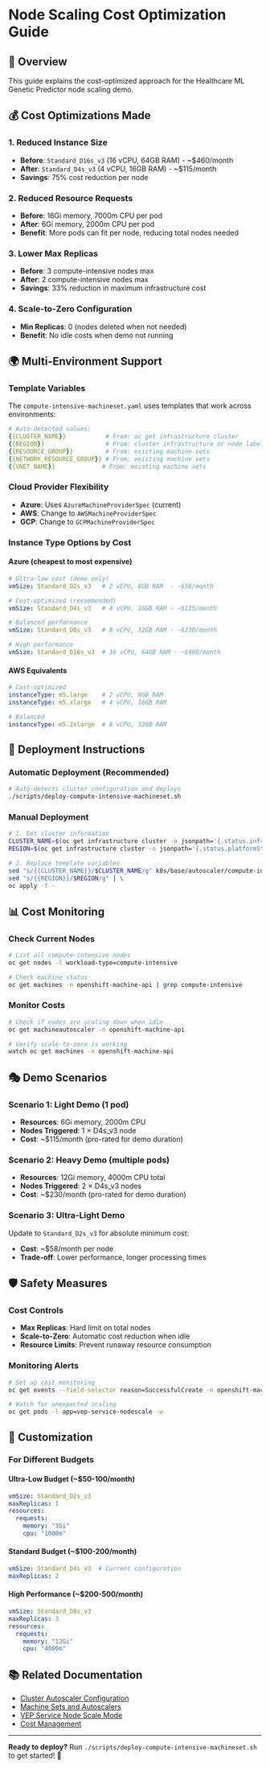 # Node Scaling Cost Optimization Guide

## 🎯 Overview

This guide explains the cost-optimized approach for the Healthcare ML Genetic Predictor node scaling demo.

## 💰 Cost Optimizations Made

### **1. Reduced Instance Size**
- **Before**: `Standard_D16s_v3` (16 vCPU, 64GB RAM) - ~$460/month
- **After**: `Standard_D4s_v3` (4 vCPU, 16GB RAM) - ~$115/month
- **Savings**: 75% cost reduction per node

### **2. Reduced Resource Requests**
- **Before**: 16Gi memory, 7000m CPU per pod
- **After**: 6Gi memory, 2000m CPU per pod
- **Benefit**: More pods can fit per node, reducing total nodes needed

### **3. Lower Max Replicas**
- **Before**: 3 compute-intensive nodes max
- **After**: 2 compute-intensive nodes max
- **Savings**: 33% reduction in maximum infrastructure cost

### **4. Scale-to-Zero Configuration**
- **Min Replicas**: 0 (nodes deleted when not needed)
- **Benefit**: No idle costs when demo not running

## 🌍 Multi-Environment Support

### **Template Variables**
The `compute-intensive-machineset.yaml` uses templates that work across environments:

```yaml
# Auto-detected values:
{{CLUSTER_NAME}}           # From: oc get infrastructure cluster
{{REGION}}                 # From: cluster infrastructure or node labels  
{{RESOURCE_GROUP}}         # From: existing machine sets
{{NETWORK_RESOURCE_GROUP}} # From: existing machine sets
{{VNET_NAME}}             # From: existing machine sets
```

### **Cloud Provider Flexibility**
- **Azure**: Uses `AzureMachineProviderSpec` (current)
- **AWS**: Change to `AWSMachineProviderSpec`  
- **GCP**: Change to `GCPMachineProviderSpec`

### **Instance Type Options by Cost**

#### **Azure (cheapest to most expensive)**
```yaml
# Ultra-low cost (demo only)
vmSize: Standard_D2s_v3   # 2 vCPU, 8GB RAM  - ~$58/month

# Cost-optimized (recommended)
vmSize: Standard_D4s_v3   # 4 vCPU, 16GB RAM - ~$115/month

# Balanced performance
vmSize: Standard_D8s_v3   # 8 vCPU, 32GB RAM - ~$230/month

# High performance
vmSize: Standard_D16s_v3  # 16 vCPU, 64GB RAM - ~$460/month
```

#### **AWS Equivalents**
```yaml
# Cost-optimized
instanceType: m5.large    # 2 vCPU, 8GB RAM
instanceType: m5.xlarge   # 4 vCPU, 16GB RAM

# Balanced
instanceType: m5.2xlarge  # 8 vCPU, 32GB RAM
```

## 🚀 Deployment Instructions

### **Automatic Deployment (Recommended)**
```bash
# Auto-detects cluster configuration and deploys
./scripts/deploy-compute-intensive-machineset.sh
```

### **Manual Deployment**
```bash
# 1. Get cluster information
CLUSTER_NAME=$(oc get infrastructure cluster -o jsonpath='{.status.infrastructureName}')
REGION=$(oc get infrastructure cluster -o jsonpath='{.status.platformStatus.azure.region}')

# 2. Replace template variables
sed "s/{{CLUSTER_NAME}}/$CLUSTER_NAME/g" k8s/base/autoscaler/compute-intensive-machineset.yaml | \
sed "s/{{REGION}}/$REGION/g" | \
oc apply -f -
```

## 📊 Cost Monitoring

### **Check Current Nodes**
```bash
# List all compute-intensive nodes
oc get nodes -l workload-type=compute-intensive

# Check machine status
oc get machines -n openshift-machine-api | grep compute-intensive
```

### **Monitor Costs**
```bash
# Check if nodes are scaling down when idle
oc get machineautoscaler -n openshift-machine-api

# Verify scale-to-zero is working
watch oc get machines -n openshift-machine-api
```

## 🎭 Demo Scenarios

### **Scenario 1: Light Demo (1 pod)**
- **Resources**: 6Gi memory, 2000m CPU
- **Nodes Triggered**: 1 × D4s_v3 node
- **Cost**: ~$115/month (pro-rated for demo duration)

### **Scenario 2: Heavy Demo (multiple pods)**  
- **Resources**: 12Gi memory, 4000m CPU total
- **Nodes Triggered**: 2 × D4s_v3 nodes  
- **Cost**: ~$230/month (pro-rated for demo duration)

### **Scenario 3: Ultra-Light Demo**
Update to `Standard_D2s_v3` for absolute minimum cost:
- **Cost**: ~$58/month per node
- **Trade-off**: Lower performance, longer processing times

## 🛡️ Safety Measures

### **Cost Controls**
- **Max Replicas**: Hard limit on total nodes
- **Scale-to-Zero**: Automatic cost reduction when idle
- **Resource Limits**: Prevent runaway resource consumption

### **Monitoring Alerts**
```bash
# Set up cost monitoring
oc get events --field-selector reason=SuccessfulCreate -n openshift-machine-api

# Watch for unexpected scaling
oc get pods -l app=vep-service-nodescale -w
```

## 🔧 Customization

### **For Different Budgets**

#### **Ultra-Low Budget** (~$50-100/month)
```yaml
vmSize: Standard_D2s_v3
maxReplicas: 1
resources:
  requests:
    memory: "3Gi"
    cpu: "1000m"
```

#### **Standard Budget** (~$100-200/month)  
```yaml
vmSize: Standard_D4s_v3  # Current configuration
maxReplicas: 2
```

#### **High Performance** (~$200-500/month)
```yaml
vmSize: Standard_D8s_v3
maxReplicas: 3
resources:
  requests:
    memory: "12Gi" 
    cpu: "4000m"
```

## 📚 Related Documentation

- [Cluster Autoscaler Configuration](../docs/reference/cluster-autoscaler.md)
- [Machine Sets and Autoscalers](../docs/how-to/configure-machine-autoscaler.md)
- [VEP Service Node Scale Mode](../docs/tutorials/04-scaling-demo.md)
- [Cost Management](../docs/how-to/cost-optimization.md)

---

**Ready to deploy?** Run `./scripts/deploy-compute-intensive-machineset.sh` to get started! 🚀
